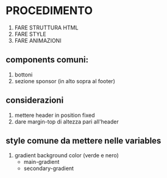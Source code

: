 # PROCEDIMENTO
1. FARE STRUTTURA HTML
2. FARE STYLE
3. FARE ANIMAZIONI

## components comuni:
1. bottoni
2. sezione sponsor (in alto sopra al footer)

## considerazioni
1. mettere header in position fixed 
2. dare margin-top di altezza pari all'header

## style comune da mettere nelle variables
1. gradient background color (verde e nero)
    - main-gradient
    - secondary-gradient


